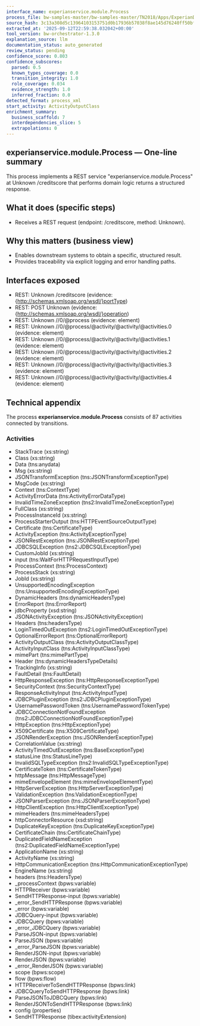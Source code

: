 ```yaml
---
interface_name: experianservice.module.Process
process_file: bw-samples-master/bw-samples-master/TN2018/Apps/ExperianDemoService/ExperianService.module/Processes/experianservice/module/Process.bwp
source_hash: 3c13a308d5c13964103153751d0b17936b57038f8ae145d76240ff50bf5c3bff
extracted_at: '2025-09-12T22:59:38.032042+00:00'
tool_version: bw-orchestrator-1.3.0
explanation_source: llm
documentation_status: auto_generated
review_status: pending
confidence_score: 0.803
confidence_subscores:
  parsed: 0.5
  known_types_coverage: 0.0
  transition_integrity: 1.0
  role_coverage: 0.034
  evidence_strength: 1.0
  inferred_fraction: 0.0
detected_format: process_xml
start_activity: ActivityOutputClass
enrichment_summary:
  business_scaffold: 7
  interdependencies_slice: 5
  extrapolations: 0
---
```


## experianservice.module.Process — One-line summary
This process implements a REST service "experianservice.module.Process" at Unknown /creditscore that performs domain logic returns a structured response.

## What it does (specific steps)
- Receives a REST request (endpoint: /creditscore, method: Unknown).

## Why this matters (business view)
- Enables downstream systems to obtain a specific, structured result.
- Provides traceability via explicit logging and error handling paths.

## Interfaces exposed
- REST: Unknown /creditscore (evidence: {http://schemas.xmlsoap.org/wsdl/}portType)
- REST: POST Unknown (evidence: {http://schemas.xmlsoap.org/wsdl/}operation)
- REST: Unknown //0/@process (evidence: element)
- REST: Unknown //0/@process/@activity/@activity/@activities.0 (evidence: element)
- REST: Unknown //0/@process/@activity/@activity/@activities.1 (evidence: element)
- REST: Unknown //0/@process/@activity/@activity/@activities.2 (evidence: element)
- REST: Unknown //0/@process/@activity/@activity/@activities.3 (evidence: element)
- REST: Unknown //0/@process/@activity/@activity/@activities.4 (evidence: element)

## Technical appendix
The process **experianservice.module.Process** consists of 87 activities connected by transitions.

### Activities
- StackTrace (xs:string)
- Class (xs:string)
- Data (tns:anydata)
- Msg (xs:string)
- JSONTransformException (tns:JSONTransformExceptionType)
- MsgCode (xs:string)
- Context (tns:ContextType)
- ActivityErrorData (tns:ActivityErrorDataType)
- InvalidTimeZoneException (tns2:InvalidTimeZoneExceptionType)
- FullClass (xs:string)
- ProcessInstanceId (xs:string)
- ProcessStarterOutput (tns:HTTPEventSourceOutputType)
- Certificate (tns:CertificateType)
- ActivityException (tns:ActivityExceptionType)
- JSONRestException (tns:JSONRestExceptionType)
- JDBCSQLException (tns2:JDBCSQLExceptionType)
- CustomJobId (xs:string)
- input (tns:WaitForHTTPRequestInputType)
- ProcessContext (tns:ProcessContext)
- ProcessStack (xs:string)
- JobId (xs:string)
- UnsupportedEncodingException (tns:UnsupportedEncodingExceptionType)
- DynamicHeaders (tns:dynamicHeadersType)
- ErrorReport (tns:ErrorReport)
- jdbcProperty (xsd:string)
- JSONActivityException (tns:JSONActivityException)
- Headers (tns:headersType)
- LoginTimedOutException (tns2:LoginTimedOutExceptionType)
- OptionalErrorReport (tns:OptionalErrorReport)
- ActivityOutputClass (tns:ActivityOutputClassType)
- ActivityInputClass (tns:ActivityInputClassType)
- mimePart (tns:mimePartType)
- Header (tns:dynamicHeadersTypeDetails)
- TrackingInfo (xs:string)
- FaultDetail (tns:FaultDetail)
- HttpResponseException (tns:HttpResponseExceptionType)
- SecurityContext (tns:SecurityContextType)
- ResponseActivityInput (tns:ActivityInputType)
- JDBCPluginException (tns2:JDBCPluginExceptionType)
- UsernamePasswordToken (tns:UsernamePasswordTokenType)
- JDBCConnectionNotFoundException (tns2:JDBCConnectionNotFoundExceptionType)
- HttpException (tns:HttpExceptionType)
- X509Certificate (tns:X509CertificateType)
- JSONRenderException (tns:JSONRenderExceptionType)
- CorrelationValue (xs:string)
- ActivityTimedOutException (tns:BaseExceptionType)
- statusLine (tns:StatusLineType)
- InvalidSQLTypeException (tns2:InvalidSQLTypeExceptionType)
- CertificateToken (tns:CertificateTokenType)
- httpMessage (tns:HttpMessageType)
- mimeEnvelopeElement (tns:mimeEnvelopeElementType)
- HttpServerException (tns:HttpServerExceptionType)
- ValidationException (tns:ValidationExceptionType)
- JSONParserException (tns:JSONParserExceptionType)
- HttpClientException (tns:HttpClientExceptionType)
- mimeHeaders (tns:mimeHeadersType)
- httpConnectorResource (xsd:string)
- DuplicateKeyException (tns:DuplicateKeyExceptionType)
- CertificateChain (tns:CertificateChainType)
- DuplicatedFieldNameException (tns2:DuplicatedFieldNameExceptionType)
- ApplicationName (xs:string)
- ActivityName (xs:string)
- HttpCommunicationException (tns:HttpCommunicationExceptionType)
- EngineName (xs:string)
- headers (tns:HeadersType)
- _processContext (bpws:variable)
- HTTPReceiver (bpws:variable)
- SendHTTPResponse-input (bpws:variable)
- _error_SendHTTPResponse (bpws:variable)
- _error (bpws:variable)
- JDBCQuery-input (bpws:variable)
- JDBCQuery (bpws:variable)
- _error_JDBCQuery (bpws:variable)
- ParseJSON-input (bpws:variable)
- ParseJSON (bpws:variable)
- _error_ParseJSON (bpws:variable)
- RenderJSON-input (bpws:variable)
- RenderJSON (bpws:variable)
- _error_RenderJSON (bpws:variable)
- scope (bpws:scope)
- flow (bpws:flow)
- HTTPReceiverToSendHTTPResponse (bpws:link)
- JDBCQueryToSendHTTPResponse (bpws:link)
- ParseJSONToJDBCQuery (bpws:link)
- RenderJSONToSendHTTPResponse (bpws:link)
- config (properties)
- SendHTTPResponse (tibex:activityExtension)
